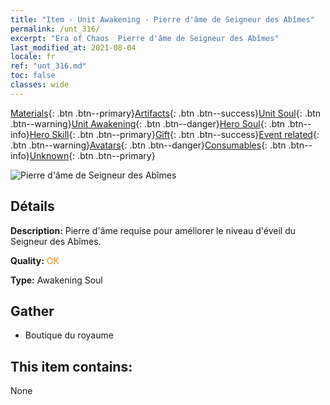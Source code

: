```yaml
---
title: "Item - Unit Awakening - Pierre d'âme de Seigneur des Abîmes"
permalink: /unt_316/
excerpt: "Era of Chaos  Pierre d'âme de Seigneur des Abîmes"
last_modified_at: 2021-08-04
locale: fr
ref: "unt_316.md"
toc: false
classes: wide
---
```

 [Materials](/ItemsFR/){: .btn .btn--primary}[Artifacts](/ItemsFR/Artifacts/){: .btn .btn--success}[Unit Soul](/ItemsFR/UnitSoul/){: .btn .btn--warning}[Unit Awakening](/ItemsFR/UnitAwakening/){: .btn .btn--danger}[Hero Soul](/ItemsFR/HeroSoul/){: .btn .btn--info}[Hero Skill](/ItemsFR/HeroSkill/){: .btn .btn--primary}[Gift](/ItemsFR/Gift/){: .btn .btn--success}[Event related](/ItemsFR/Events/){: .btn .btn--warning}[Avatars](/ItemsFR/Avatars/){: .btn .btn--danger}[Consumables](/ItemsFR/Consumables/){: .btn .btn--info}[Unknown](/ItemsFR/Unknown/){: .btn .btn--primary}

 ![Pierre d'âme de Seigneur des Abîmes](/images/u/tia_diyulingzhu.jpg)

## Détails
 **Description:** Pierre d'âme requise pour améliorer le niveau d'éveil du Seigneur des Abîmes.

 **Quality:** <span style="color: #FF8C00">OK</span>

 **Type:** Awakening Soul

## Gather

*    Boutique du royaume 

## This item contains:

  None

